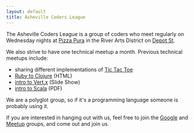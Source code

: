 ```yaml
---
layout: default
title: Asheville Coders League
---
```


The Asheville Coders League is a group of coders who meet regularly on Wednesday nights at [Pizza Pura](http://pizzapura.com) in the River Arts District on [Depot St](http://www.openstreetmap.org/?mlat=35.58166&mlon=-82.56436#map=19/35.58166/-82.56436&layers=N).

We also strive to have one technical meetup a month.  Previous
technical meetups include:

* sharing different implementations of [Tic Tac Toe](/tictactoe.html)
* [Ruby to Clojure](http://tcrawley.org/presentations/avl-rb-clojure-intro/) (HTML)
* [intro to Vert.x](http://tcrawley.org/presentations/vertx-acl/vertx.html) (Slide Show)
* [intro to Scala](/assets/slideshows/AshevilleCodersScalaTalk.pdf) (PDF)

We are a polyglot group, so if it's a programming language someone is
probably using it.

If you are interested in hanging out with us, feel free to join the
[Google](https://groups.google.com/forum/#!forum/asheville-coders) and
[Meetup](http://www.meetup.com/Asheville-Coders-League/) groups, and come out and join us.


